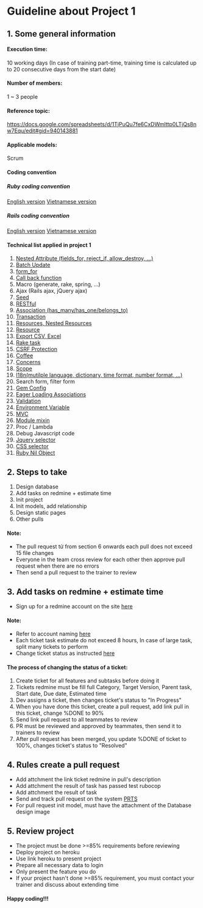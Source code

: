 # Guideline about Project 1

## 1. Some general information
#### Execution time:
10 working days (In case of training part-time, training time is calculated up to 20 consecutive days from the start date)
#### Number of members:
1 ~ 3 people
#### Reference topic:
https://docs.google.com/spreadsheets/d/1TjPuQu7fe6CxDWmlttp0LTjQs8nw7Equ/edit#gid=940143881
#### Applicable models:
Scrum
#### Coding convention
##### Ruby coding convention
[English version](https://github.com/framgia/coding-standards/blob/master/eng/ruby/standard.md)
[Vietnamese version](https://github.com/framgia/coding-standards/blob/master/vn/ruby/standard.md)
##### Rails coding convention
[English version](https://github.com/framgia/coding-standards/blob/master/vn/rails/standard.md)
[Vietnamese version](https://github.com/framgia/coding-standards/blob/master/eng/rails/standard.md)

#### Technical list applied in project 1
1. [Nested Attribute (fields_for, reject_if, allow_destroy, ...)](http://api.rubyonrails.org/classes/ActiveRecord/NestedAttributes/ClassMethods.html)
2. [Batch Update](https://apidock.com/rails/ActiveRecord/Relation/update_all)
3. [form_for](http://api.rubyonrails.org/v5.1/classes/ActionView/Helpers/FormHelper.html)
4. [Call back function](http://api.rubyonrails.org/classes/ActiveRecord/Callbacks.html)
5. Macro (generate, rake, spring, ...)
6. Ajax (Rails ajax, jQuery ajax)
7. [Seed](https://codedecoder.wordpress.com/2013/04/25/rake-db-seed-in-rails/)
8. [RESTful](http://www.infoq.com/articles/rest-introduction)
9. [Association (has_many/has_one/belongs_to)](http://guides.rubyonrails.org/association_basics.html)
10. [Transaction](http://api.rubyonrails.org/classes/ActiveRecord/Transactions/ClassMethods.html)
11. [Resources, Nested Resources](http://guides.rubyonrails.org/routing.html)
12. [Resource](http://guides.rubyonrails.org/routing.html)
13. [Export CSV, Excel](http://railscasts.com/episodes/362-exporting-csv-and-excel)
14. [Rake task](https://viblo.asia/p/rake-task-rails-DzVkpLQLknW)
15. [CSRF Protection](http://guides.rubyonrails.org/security.html)
16. [Coffee](https://www.sitepoint.com/using-coffeescript-in-rails/)
17. [Concerns](http://api.rubyonrails.org/v5.1/classes/ActiveSupport/Concern.html)
18. [Scope](http://api.rubyonrails.org/classes/ActiveRecord/Scoping/Named/ClassMethods.html)
19. [I18n(mutilple language, dictionary, time format, number format, ...)](http://guides.rubyonrails.org/i18n.html)
20. Search form, filter form
21. [Gem Config](https://github.com/railsconfig/config)
22. [Eager Loading Associations](http://guides.rubyonrails.org/active_record_querying.html#eager-loading-associations)
23. [Validation](http://guides.rubyonrails.org/active_record_validations.html)
24. [Environment Variable](http://railsapps.github.io/rails-environment-variables.html)
25. [MVC](https://www.sitepoint.com/model-view-controller-mvc-architecture-rails/)
26. [Module mixin](https://www.tutorialspoint.com/ruby/ruby_modules.htm)
27. Proc / Lambda
28. Debug Javascript code
29. [Jquery selector](https://api.jquery.com/category/selectors/)
30. [CSS selector](https://www.w3schools.com/cssref/css_selectors.asp)
31. [Ruby Nil Object](https://ruby-doc.org/core-2.4.0/NilClass.html)

## 2. Steps to take
1. Design database
2. Add tasks on redmine + estimate time
3. Init project
4. Init models, add relationship
5. Design static pages
6. Other pulls

#### Note:
- The pull request từ from section 6 onwards each pull does not exceed 15 file changes
- Everyone in the team cross review for each other then approve pull request when there are no errors
- Then send a pull request to the trainer to review

## 3. Add tasks on redmine + estimate time
- Sign up for a redmine account on the site [here](https://edu-redmine.sun-asterisk.vn/)
#### Note:
- Refer to account naming [here](https://github.com/framgia/Training-Guideline/blob/master/Rails/RegisterEduRedmine.png)
- Each ticket task estimate do not exceed 8 hours, In case of large task, split many tickets to perform
- Change ticket status as instructed [here](https://github.com/framgia/Training-Guideline/blob/master/WorkingProcess/redmine/redmine.md)

#### The process of changing the status of a ticket:
1. Create ticket for all features and subtasks before doing it
2. Tickets redmine must be fill full Category, Target Version, Parent task, Start date, Due date, Estimated time
3. Dev assigns a ticket, then changes ticket's status to "In Progress"
4. When you have done this ticket, create a pull request, add link pull in this ticket, change %DONE to 90%
5. Send link pull request to all teammates to review
6. PR must be reviewed and approved by teammates, then send it to trainers to review
7. After pull request has been merged, you update %DONE of ticket to 100%, changes ticket's status to "Resolved"

## 4. Rules create a pull request
- Add attchment the link ticket redmine in pull's description
- Add attchment the result of task has passed test rubocop
- Add attchment the result of task
- Send and track pull request on the system [PRTS](https://prts.sun-asterisk.vn/)
- For pull request init model, must have the attachment of the Database design image

## 5. Review project
- The project must be done >=85% requirements before reviewing
- Deploy project on heroku
- Use link heroku to present project
- Prepare all necessary data to login
- Only present the feature you do
- If your project hasn't done >=85% requirement, you must contact your trainer and discuss about extending time

#### Happy coding!!!
